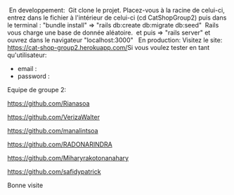
​
En developpement:
​
Git clone le projet. Placez-vous à la racine de celui-ci, entrez dans le fichier à l'intérieur de celui-ci (cd CatShopGroup2) puis dans le terminal : "bundle install" => "rails db:create db:migrate db:seed" 
​
Rails vous charge une base de donnée aléatoire.
​
et puis => "rails server" et ouvrez dans le navigateur "localhost:3000"
​
​
En production:
Visitez le site: https://cat-shop-group2.herokuapp.com/ 
​
Si vous voulez tester en tant qu'utilisateur:
​
* email  : 
* password  : 
​


Equipe de groupe 2:

https://github.com/Rianasoa

https://github.com/VerizaWalter

https://github.com/manalintsoa

https://github.com/RADONARINDRA

https://github.com/Miharyrakotonanahary

https://github.com/safidypatrick

Bonne visite
